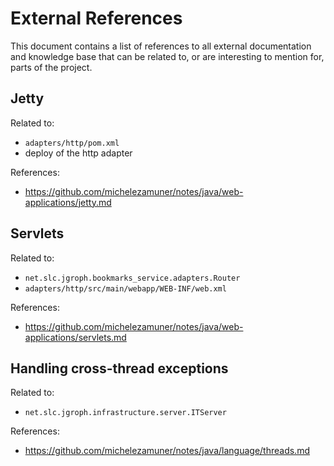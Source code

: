 # External References

This document contains a list of references to all external documentation and knowledge base that can be related to, or are interesting to mention for, parts of the project.


## Jetty

Related to:
- `adapters/http/pom.xml`
- deploy of the http adapter

References:
- https://github.com/michelezamuner/notes/java/web-applications/jetty.md


## Servlets

Related to:
- `net.slc.jgroph.bookmarks_service.adapters.Router`
- `adapters/http/src/main/webapp/WEB-INF/web.xml`

References:
- https://github.com/michelezamuner/notes/java/web-applications/servlets.md


## Handling cross-thread exceptions

Related to:
- `net.slc.jgroph.infrastructure.server.ITServer`

References:
- https://github.com/michelezamuner/notes/java/language/threads.md
